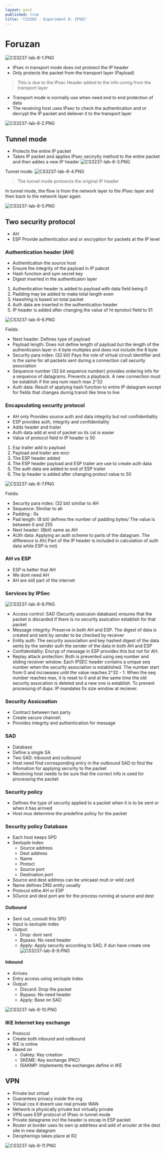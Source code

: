 ```yaml
---
layout: post
published: true
title: 'CS3103 - Experiment 8: IPSEC'
---
```

# Foruzan

![CS3237-lab-8-1.PNG]({{site.baseurl}}/img/CS3237-lab-8-1.PNG)
- IPsec in transport mode does not protoect the IP header
- Only protects the packet from the transport layer (Payload)
> This is due to the IPsec Header added to the info comig from the transport layer

- Transport mode is normally use when need end to end protection of data
- The receiving host uses IPsec to check the authentication and or decrypt the IP packet and deliever it to the transport layer

![CS3237-lab-8-2.PNG]({{site.baseurl}}/img/CS3237-lab-8-2.PNG)

## Tunnel mode
- Protects the entire IP packet
- Takes IP packet and applies IPsec seciryity method to the entire packet and then addes a new IP header 
![CS3237-lab-8-3.PNG]({{site.baseurl}}/img/CS3237-lab-8-3.PNG)

Tunnel mode:
![CS3237-lab-8-4.PNG]({{site.baseurl}}/img/CS3237-lab-8-4.PNG)


> The tunnel mode protoects the original IP header

In tunnel mode, the flow is from the network layer to the IPsec layer and then back to the network layer again


![CS3237-lab-8-5.PNG]({{site.baseurl}}/img/CS3237-lab-8-5.PNG)

## Two security protocol
- AH
- ESP
Provide authenticaiton and or encryption for packets at the IP level

### Authentication header (AH)
- Authentication the source host
- Ensure the integrity of the payload in IP pakcet
- Hash function and sym secret key
- Digest inserted in the authenticaion layer


1. Authentication header is added to payload with data field being 0
2. Padding may be added to make total length even
3. Hawshing is based on total packet
4. Auth data are inserted in the authentication header
5. IP header is added after changing the value of ht eprotocl field to 51

![CS3237-lab-8-6.PNG]({{site.baseurl}}/img/CS3237-lab-8-6.PNG)

Fields:
- Next header: Defines type of payload
- Payload length: Does not define length of payload but the length of the authenticaion layer in 4 byte multiples and does not include the 8 byte
- Security para index: (32 bit) Pays the role of virtual cirvuit identifier and is the same for all packets sent during a connection call security association
- Sequence number (32 bit sequence number) provides ordering info for a sequence of datagrams. Prevents a playback.  A new connection must be establish if the seq num reach max 2^32
- Auth data: Result of applying hash function to entire IP datagram except for fields that changes during transit like time to live

### Encapsulating security protocol
- AH only Provides source auth and data integrity but not confidentiality
- ESP provides auth, integrity and confidentiality
- Adds header and trailer
- Auth data add at end of packet so its cal is easier
- Value of protocol field in IP header is 50

1. Esp trailer add to payload
2. Payload and trailer are encr
3. The ESP header added
4. The ESP header payload and ESP trailer are use to create auth data
5. The auth data are added to end of ESP trailer
6. The Ip header is added after changing protocl value to 50

![CS3237-lab-8-7.PNG]({{site.baseurl}}/img/CS3237-lab-8-7.PNG)

Fields:
- Security para index: (32 bit) similiar to AH
- Sequence: SImiliar to ah
- Padding : 0s 
- Pad length: (8 bit) defines the number of padding bytes/ The value is between 0 and 255
- Next header: (8bit) same as AH
- AUth data: Applying an auth scheme to parts of the datagram. The difference is Ah( Part of the IP header is included in calculation of auth data while ESP is not)

### AH vs ESP
- ESP is better that AH
- We dont need AH
- AH are still part of the internet

### Services by IPSec
![CS3237-lab-8-8.PNG]({{site.baseurl}}/img/CS3237-lab-8-8.PNG)

- Access control: SAD (Security assicaion database) ensures that the packet is discarded if there is no security assication establish for that packet
- Message integrity: Preserve in both AH and ESP. The digest of data is created and sent by sender to be checked by receiver
- Entity auth: The security association and key hashed digest of the data sents by the sender auth the sender of the data in both AH and ESP
- Confidentialtiy: Encryp of message in ESP provides this but not for AH. 
- Replay attack protection: Both is prevented using seq number and sliding receiver window. Each IPSEC header contains a unique seq number when the security association is established. The number start from 0 and incraeases until the value reaches 2^32 - 1. When the seq number reaches max, it is reset to 0 and at the same time the old security assocation is deleted and a new one is establish. To prevent processing of dups: IP mandates fix size window at reciever.

### Security Assicoation
- Contract between two party
- Create secure channel\
- Provides integrity and authentication for message

### SAD 
- Database
- Define a single SA
- Two SAD: inbound and outbound
- Host need find corresponding entry in the outbound SAD to find the infomation for applying security to the packet
- Receiving host needs to be sure that the correct info is used for processing the packet

### Security policy
- Defines the type of security applied to a packet when it is to be sent or when it has arrived
- Host mus determine the predefine policy for the packet

### Security policy Database
- Each host keeps SPD
- Sextuple index:
	- Source address
    - Dest address
    - Name
    - Protocl
    - Source port
    - Destination port
- Source and dest address can be unicaast mult or wild card
- Name defines DNS entity usually
- Protocol eithe AH or ESP
- SOurce and dest port are for the process running at source and dest

#### Outbound
- Sent out, consult this SPD
- Input is sextuple index
- Output:
	- Drop: dont sent
    - Bypass: No need header
    - Apply: Apply security according to SAD, if dun have create one
![CS3237-lab-8-9.PNG]({{site.baseurl}}/img/CS3237-lab-8-9.PNG)

#### Inbound
- Arrives
- Entry access using sectuple index
- Output:
	- Discard: Drop the packet
    - Bypass: No need header
    - Apply: Base on SAD
    
![CS3237-lab-8-10.PNG]({{site.baseurl}}/img/CS3237-lab-8-10.PNG)

### IKE Internet key exchange
- Protocol
- Create both inbound and outbound
- IKE is online
- Based on
	- Oakley: Key creation 
    - SKEME: Key exchange (PKC)
	- ISAKMP: Implements the exchanges define in IKE
    
## VPN
- Private but virtual
- Guarantees privacy inside the org
- Virtual cos it doesnt use real private WAN
- Network is physically private but virtually private
- VPN uses ESP protocol of IPsec in tunnel mode
- Private datagrame incl the header is encap in ESP packet
- Router at border uses its own ip addrtess and add of arouter at the dest site in new datagram
- Decipherings takes place at R2

![CS3237-lab-8-11.PNG]({{site.baseurl}}/img/CS3237-lab-8-11.PNG)

